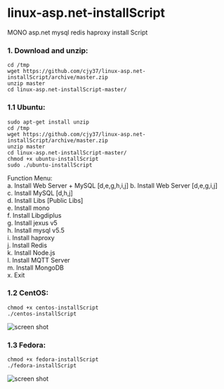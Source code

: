 linux-asp.net-installScript
===========================

MONO asp.net mysql redis haproxy install Script

### 1. Download and unzip:
```
cd /tmp
wget https://github.com/cjy37/linux-asp.net-installScript/archive/master.zip
unzip master
cd linux-asp.net-installScript-master/
```


### 1.1 Ubuntu:
```
sudo apt-get install unzip
cd /tmp
wget https://github.com/cjy37/linux-asp.net-installScript/archive/master.zip
unzip master
cd linux-asp.net-installScript-master/
chmod +x ubuntu-installScript
sudo ./ubuntu-installScript
```
Function Menu:                                                         
a. Install Web Server + MySQL [d,e,g,h,i,j]
b. Install Web Server   [d,e,g,i,j]        
c. Install MySQL    [d,h,j]                
d. Install Libs     [Public Libs]          
e. Install mono                            
f. Install Libgdiplus                      
g. Install jexus v5                        
h. Install mysql v5.5                      
i. Install haproxy                         
j. Install Redis                           
k. Install Node.js                         
l. Install MQTT Server                     
m. Install MongoDB                         
x. Exit                                    




### 1.2 CentOS: 
```
chmod +x centos-installScript
./centos-installScript
```
![screen shot](https://raw.github.com/cjy37/linux-asp.net-installScript/master/centos-install.png)

### 1.3 Fedora: 
```
chmod +x fedora-installScript
./fedora-installScript
```
![screen shot](https://raw.github.com/cjy37/linux-asp.net-installScript/master/fedora-install.png)
